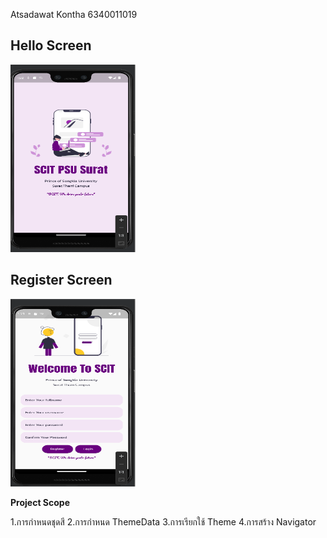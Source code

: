 
Atsadawat Kontha 6340011019

## Hello Screen
<img src='assets/images/hello_screen.PNG' width='200px' height='300px'>


## Register Screen
<img src='assets/images/register_screen.PNG' width='200px' height='300px'>

**Project Scope**

1.การกำหนดชุดสี
2.การกำหนด ThemeData
3.การเรียกใช้ Theme
4.การสร้าง Navigator



